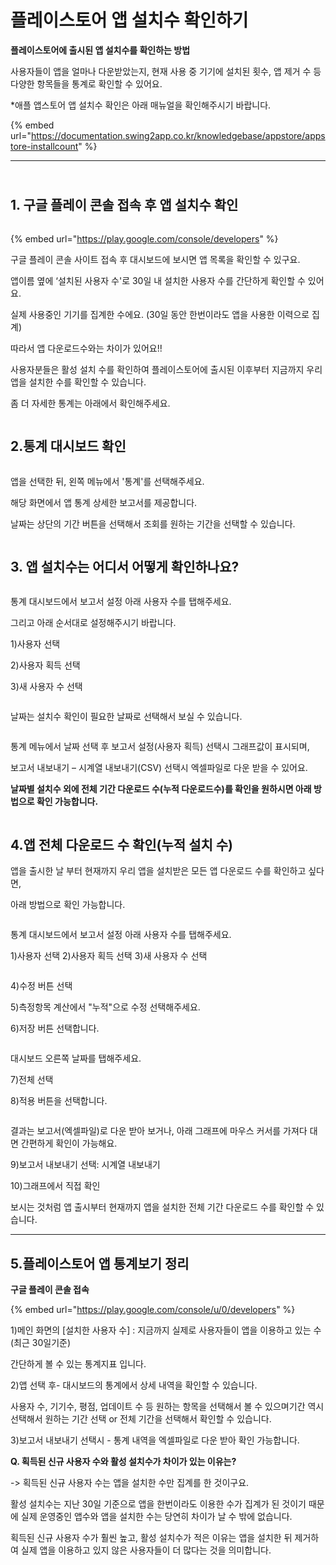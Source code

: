 # 플레이스토어 앱 설치수 확인하기

**플레이스토어에 출시된 앱 설치수를 확인하는 방법**

사용자들이 앱을 얼마나 다운받았는지, 현재 사용 중 기기에 설치된 횟수, 앱 제거 수 등 다양한 항목들을 통계로 확인할 수 있어요.

\*애플 앱스토어 앱 설치수 확인은 아래 매뉴얼을 확인해주시기 바랍니다.

{% embed url="https://documentation.swing2app.co.kr/knowledgebase/appstore/appstore-installcount" %}



***

\
**1. 구글 플레이 콘솔 접속 후 앱 설치수 확인**
------------------------------

<figure><img src="../../.gitbook/assets/통계0.png" alt=""><figcaption></figcaption></figure>

{% embed url="https://play.google.com/console/developers" %}

구글 플레이 콘솔 사이트 접속 후 대시보드에 보시면 앱 목록을 확인할 수 있구요.

앱이름 옆에 ‘설치된 사용자 수'로 30일 내 설치한 사용자 수를 간단하게 확인할 수 있어요.

실제 사용중인 기기를 집계한 수에요. (30일 동안 한번이라도 앱을 사용한 이력으로 집계)&#x20;

따라서 앱 다운로드수와는 차이가 있어요!!

사용자분들은 활성 설치 수를 확인하여 플레이스토어에 출시된 이후부터 지금까지 우리 앱을 설치한 수를 확인할 수 있습니다.

좀 더 자세한 통계는 아래에서 확인해주세요.



<figure><img src="../../.gitbook/assets/구분선 (3).PNG" alt=""><figcaption></figcaption></figure>

## 2.통계 대시보드 확인

<figure><img src="../../.gitbook/assets/통계00.png" alt=""><figcaption></figcaption></figure>

앱을 선택한 뒤, 왼쪽 메뉴에서 '통계'를 선택해주세요.

해당 화면에서 앱 통계 상세한 보고서를 제공합니다.&#x20;

날짜는 상단의 기간 버튼을 선택해서 조회를 원하는 기간을 선택할 수 있습니다.



<figure><img src="../../.gitbook/assets/구분선 (3).PNG" alt=""><figcaption></figcaption></figure>

## **3. 앱 설치수는 어디서 어떻게 확인하나요?**

<figure><img src="../../.gitbook/assets/통계1 (1).png" alt=""><figcaption></figcaption></figure>

통계 대시보드에서 보고서 설정 아래 사용자 수를 탭해주세요.

그리고 아래 순서대로 설정해주시기 바랍니다.

1\)사용자 선택

&#x20;2\)사용자 획득 선택&#x20;

3\)새 사용자 수 선택



<div align="left">

<figure><img src="../../.gitbook/assets/통계5.png" alt=""><figcaption></figcaption></figure>

</div>

날짜는 설치수 확인이 필요한 날짜로 선택해서 보실 수 있습니다.&#x20;





<figure><img src="../../.gitbook/assets/통계6.png" alt=""><figcaption></figcaption></figure>

통계 메뉴에서 날짜 선택 후 보고서 설정(사용자 획득) 선택시 그래프값이 표시되며,

보고서 내보내기 – 시계열 내보내기(CSV) 선택시 엑셀파일로 다운 받을 수 있어요.

**날짜별 설치수 외에 전체 기간 다운로드 수(누적 다운로드수)를 확인을 원하시면 아래 방법으로 확인 가능합니다.**



<figure><img src="../../.gitbook/assets/구분선 (3).PNG" alt=""><figcaption></figcaption></figure>

## 4.앱 전체 다운로드 수 확인(누적 설치 수)

앱을 출시한 날 부터 현재까지 우리 앱을 설치받은 모든 앱 다운로드 수를 확인하고 싶다면,&#x20;

아래 방법으로 확인 가능합니다.

<figure><img src="../../.gitbook/assets/통계1.png" alt=""><figcaption></figcaption></figure>

통계 대시보드에서 보고서 설정 아래 사용자 수를 탭해주세요.

1\)사용자 선택 2)사용자 획득 선택 3)새 사용자 수 선택



<figure><img src="../../.gitbook/assets/통계2.png" alt=""><figcaption></figcaption></figure>

4\)수정 버튼 선택

5\)측정항목 계산에서 "누적"으로 수정 선택해주세요.

6\)저장 버튼 선택합니다.&#x20;



<figure><img src="../../.gitbook/assets/통계3.png" alt=""><figcaption></figcaption></figure>

대시보드 오른쪽 날짜를 탭해주세요.

7\)전체 선택

8\)적용 버튼을 선택합니다.



<figure><img src="../../.gitbook/assets/통계4.png" alt=""><figcaption></figcaption></figure>

결과는 보고서(엑셀파일)로 다운 받아 보거나, 아래 그래프에 마우스 커서를 가져다 대면 간편하게 확인이 가능해요.

9\)보고서 내보내기 선택: 시계열 내보내기

10\)그래프에서 직접 확인

보시는 것처럼 앱 출시부터 현재까지 앱을 설치한 전체 기간 다운로드 수를 확인할 수 있습니다.&#x20;

***



## **5.플레이스토어 앱 통계보기 정리**



**구글 플레이 콘솔 접속**&#x20;

{% embed url="https://play.google.com/console/u/0/developers" %}

1\)메인 화면의 \[설치한 사용자 수]  : 지금까지 실제로 사용자들이 앱을 이용하고 있는 수(최근 30일기준)

간단하게 볼 수 있는 통계지표 입니다.

2\)앱 선택 후- 대시보드의 통계에서 상세 내역을 확인할 수 있습니다.&#x20;

사용자 수, 기기수, 평점, 업데이트 수 등 원하는 항목을 선택해서 볼 수 있으며기간 역시 선택해서 원하는 기간 선택 or 전체 기간을 선택해서 확인할 수 있습니다.&#x20;

3\)보고서 내보내기 선택시 - 통계 내역을 엑셀파일로 다운 받아 확인 가능합니다.&#x20;



**Q. 획득된 신규 사용자 수와 활성 설치수가 차이가 있는 이유는?**

\-> 획득된 신규 사용자 수는 앱을 설치한 수만 집계를 한 것이구요.

활성 설치수는 지난 30일 기준으로 앱을 한번이라도 이용한 수가 집계가 된 것이기 때문에 실제 운영중인 앱수와 앱을 설치한 수는 당연히 차이가 날 수 밖에 없습니다.

획득된 신규 사용자 수가 훨씬 높고, 활성 설치수가 적은 이유는 앱을 설치한 뒤 제거하여 실제 앱을 이용하고 있지 않은 사용자들이 더 많다는 것을 의미합니다.




